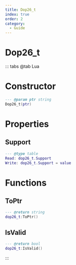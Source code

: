 ```yaml
---
title: Dop26_t
index: true
order: 2
category:
  - Guide
---
```


# Dop26_t

::: tabs
@tab Lua
# Constructor
```lua
--- @param ptr string
Dop26_t(ptr)
```
# Properties
## Support 
```lua
--- @type table
Read: dop26_t.Support
Write: dop26_t.Support = value
```
# Functions
## ToPtr
```lua
--- @return string
dop26_t:ToPtr()
```
## IsValid
```lua
--- @return bool
dop26_t:IsValid()
```

:::